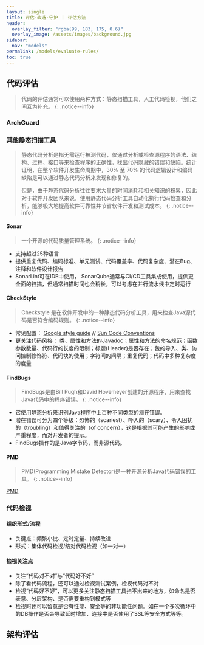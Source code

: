 ```yaml
---
layout: single
title: 评估·改造·守护 ｜ 评估方法
header:
  overlay_filter: "rgba(99, 183, 175, 0.6)"
  overlay_image: /assets/images/background.jpg
sidebar:
  nav: "models"
permalink: /models/evaluate-rules/
toc: true
---
```


## 代码评估

> 代码的评估通常可以使用两种方式：静态扫描工具，人工代码检视，他们之间互为补充。
{: .notice--info}

### ArchGuard



### 其他静态扫描工具
> 静态代码分析是指无需运行被测代码，仅通过分析或检查源程序的语法、结构、过程、接口等来检查程序的正确性，找出代码隐藏的错误和缺陷。统计证明，在整个软件开发生命周期中，30% 至 70% 的代码逻辑设计和编码缺陷是可以通过静态代码分析来发现和修复的。
> 
> 但是，由于静态代码分析往往要求大量的时间消耗和相关知识的积累，因此对于软件开发团队来说，使用静态代码分析工具自动化执行代码检查和分析，能够极大地提高软件可靠性并节省软件开发和测试成本。
{: .notice--info}

#### Sonar
> 一个开源的代码质量管理系统。
{: .notice--info}

* 支持超过25种语言
* 提供重复代码、编码标准、单元测试、代码覆盖率、代码复杂度、潜在Bug、注释和软件设计报告
* SonarLint可在IDE中使用， SonarQube通常与CI/CD工具集成使用，提供更全面的扫描，但通常扫描时间也会稍长，可以考虑在并行流水线中定时运行


#### CheckStyle
> Checkstyle 是在软件开发中的一种静态代码分析工具，用来检查Java源代码是否符合编码规则。
{: .notice--info}

* 常见配置： [Google style guide](https://google.github.io/styleguide/javaguide.html) // [Sun Code Conventions](https://checkstyle.org/styleguides/sun-code-conventions-19990420/CodeConvTOC.doc.html)
* 更关注代码风格： 类、属性和方法的Javadoc；属性和方法的命名规范；函数参数数量、代码行的长度的限制；标题(Header)是否存在；包的导入、类、访问控制修饰符、代码块的使用；字符间的间隔；重复代码；代码中多种复杂度的度量

#### FindBugs
> FindBugs是由Bill Pugh和David Hovemeyer创建的开源程序，用来查找Java代码中的程序错误。
{: .notice--info}

* 它使用静态分析来识别Java程序中上百种不同类型的潜在错误。
* 潜在错误可分为四个等级：恐怖的（scariest）、吓人的（scary）、令人困扰的（troubling）和值得关注的（of concern），这是根据其可能产生的影响或严重程度，而对开发者的提示。
* FindBugs操作的是Java字节码，而非源代码。


#### PMD
> PMD(Programming Mistake Detector)是一种开源分析Java代码错误的工具。
{: .notice--info}

[PMD](https://pmd.github.io/)


### 代码检视

#### 组织形式/流程
* 关键点：频繁小批、定时定量、持续改进
* 形式：集体代码检视/结对代码检视（如一对一）

#### 检视关注点
* 关注“代码对不对”与“代码好不好”
* 除了看代码流程，还可以通过检视测试案例，检视代码对不对
* 检视“代码好不好”，可以更多关注静态扫描工具扫不出来的地方，如命名是否表意、分层架构、是否需要重构到模式等
* 检视时还可以留意是否有性能、安全等的非功能性问题。如在一个多次循环中的DB操作是否会导致延时增加、连接中是否使用了SSL等安全方式等等。

## 架构评估

